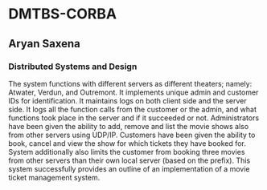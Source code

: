 # DMTBS-CORBA
## Aryan Saxena
### Distributed Systems and Design

The system functions with different servers as different theaters; namely: Atwater, Verdun, and Outremont. 
It implements unique admin and customer IDs for identification. 
It maintains logs on both client side and the server side. 
It logs all the function calls from the customer or the admin, and what functions took place in the server and if it succeeded or not. 
Administrators have been given the ability to add, remove and list the movie shows also from other servers using UDP/IP. 
Customers have been given the ability to book, cancel and view the show for which tickets they have booked for. 
System additionally also limits the customer from booking three movies from other servers than their own local server (based on the prefix). 
This system successfully provides an outline of an implementation of a movie ticket management system.

